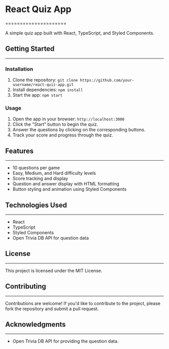 # React Quiz App
=====================

A simple quiz app built with React, TypeScript, and Styled Components.

## Getting Started
---------------

### Installation

1. Clone the repository: `git clone https://github.com/your-username/react-quiz-app.git`
2. Install dependencies: `npm install`
3. Start the app: `npm start`

### Usage

1. Open the app in your browser: `http://localhost:3000`
2. Click the "Start" button to begin the quiz.
3. Answer the questions by clicking on the corresponding buttons.
4. Track your score and progress through the quiz.

## Features
------------

* 10 questions per game
* Easy, Medium, and Hard difficulty levels
* Score tracking and display
* Question and answer display with HTML formatting
* Button styling and animation using Styled Components

## Technologies Used
--------------------

* React
* TypeScript
* Styled Components
* Open Trivia DB API for question data

## License
-------

This project is licensed under the MIT License.

## Contributing
------------

Contributions are welcome! If you'd like to contribute to the project, please fork the repository and submit a pull request.

## Acknowledgments
----------------

* Open Trivia DB API for providing the question data.